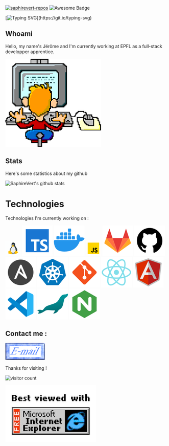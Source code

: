 <!--
**SaphireVert/saphirevert** is a ✨ _special_ ✨ repository because its `README.md` (this file) appears on your GitHub profile.

Here are some ideas to get you started:

- 🔭 I’m currently working on ...
- 🌱 I’m currently learning ...
- 👯 I’m looking to collaborate on ...
- 🤔 I’m looking for help with ...
- 💬 Ask me about ...
- 📫 How to reach me: ...
- 😄 Pronouns: ...
- ⚡ Fun fact: ...
-->
[![saphirevert-repos][saphirevert-shield]][saphirevert-url]
<img src="https://cdn.rawgit.com/sindresorhus/awesome/d7305f38d29fed78fa85652e3a63e154dd8e8829/media/badge.svg" alt="Awesome Badge"/>

[![Typing SVG](https://readme-typing-svg.herokuapp.com/?duration=2500&ccolor=66F73A&lines=✨+Hello+everyone!+✨;Welcome+to+my+github+profile+page!)](https://git.io/typing-svg)

## Whoami
Hello, my name's Jérôme and I'm currently working at EPFL as a full-stack developper apprentice.

<img src="gifs/typing_on_computer.gif"/>

## Stats
Here's some statistics about my github

![SaphireVert's github stats](https://github-readme-stats.vercel.app/api?username=saphirevert)

# Technologies
Technologies I'm currently working on : 

<!-- <a href="https://www.gitlab.com/saphirevert" title="gitlab"><img src="images/gitlab.svg"/></a> -->

<a href="" title="Linux"><img src="images/icons8-linux.gif" height="48px"/></a>
<a href="https://www.typescriptlang.org/" title="Typescript"><img src="images/icons8-typescript.svg"/></a>
<a href="https://www.docker.com/" title="Docker"><img src="images/icon8-docker.svg"/></a>
<a href="https://www.javascript.com/" title="Javascript"><img src="images/icons8-javascript.gif" height=48px/></a>
<a href="https://www.gitlab.com/saphirevert" title="Gitlab"><img src="images/icons8-gitlab.svg"/></a>
<a href="https://www.github.com/saphirevert" title="Github"><img src="images/icons8-github.svg"/></a>
<a href="https://www.ansible.com/" title="Ansible"><img src="images/icons8-ansible.svg"/></a>
<a href="https://kubernetes.io/fr/" title="Kubernetes"><img src="images/icons8-kubernetes.svg"/></a>
<a href="https://git-scm.com/" title="Git"><img src="images/icons8-git.svg"/></a>
<a href="https://fr.reactjs.org/" title="React-native"><img src="images/icons8-react-native.svg"/></a>
<a href="https://angular.io/" title="Angular"><img src="images/icons8-angularjs.svg"/></a>
<a href="https://code.visualstudio.com/" title="Vscode"><img src="images/icons8-vscode.svg"/></a>
<a href="https://mariadb.org/" title="MariaDB"><img src="images/icons8-mariadb.svg"/></a>
<a href="https://www.nginx.com/" title="Nginx"><img src="images/icons8-nginx.svg"/></a>

<!--START_SECTION:waka-->


<!--END_SECTION:waka-->



[saphirevert-shield]: https://badgen.net/badge/Github/SaphireVert/green?icon=https://svgshare.com/i/Srf.svg
[saphirevert-url]: https://github.com/saphirevert/


<!-- <a href="https://www.docker.com/" title="Adafruit"><img src="images/adafruit.svg" height="50px" /></a>
<a href="https://www.docker.com/" title="Docker"><img src="https://cdn.jsdelivr.net/npm/simple-icons@6.19.0/icons/gitlab.svg" height="50px" /></a> -->

## Contact me :

<a href="mailto:saaphirevert" > </a>
<img src="gifs/email.gif">
<!-- <img src="gifs/dialing_progress.gif"> -->

Thanks for visiting !

![visitor count](https://profile-counter.glitch.me/saphirevert/count.svg)

<img src="gifs/ie.jpg">
